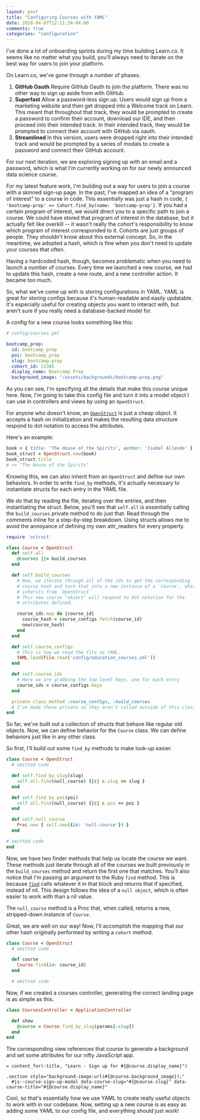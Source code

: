 ```yaml
---
layout: post
title: "Configuring Courses with YAML"
date: 2018-04-07T12:11:24-04:00
comments: true
categories: "configuration"
---
```


I've done a lot of onboarding sprints during my time building Learn.co. It
seems like no matter what you build, you'll always need to iterate on the
best way for users to join your platform.

On Learn.co, we've gone through a number of phases.
1. **GitHub Oauth** Require GitHub Oauth to join the platform. There was no other way to sign
up aside from with GitHub.
2. **Superfast** Allow a password-less sign up. Users would sign up from a
marketing website and then get dropped into a Welcome track on Learn. This
meant that throughout that track, they would be prompted to create a
password to confirm their account, download our IDE, and then proceed into
their intended track. In their intended track, they would be prompted to
connect their account with GitHub via oauth.
3. **Streamlined** In this version, users were dropped right into their
intended track and would be prompted by a series of modals to create a
password and connect their GitHub account.

For our next iteration, we are exploring signing up with an email and a
password, which is what I'm currently working on for our newly announced
data science course.

For my latest feature work, I'm building out a way for users to join a
course with a skinned sign-up page. In the past, I've mapped an idea of a
"program of interest" to a course in code. This essentially was just a hash in code, `{ 'bootcamp-prep' => Cohort.find_by(name: 'bootcamp-prep'}`. If you had a certain program of interest, we would direct you to a specific path to join a course. We could have stored that program of interest in the database, but it actually felt like overkill -- it wasn't really the cohort's responsibility to know which program of interest corresponded to it. Cohorts are just groups of people. They shouldn't know about this external concept. So, in the meantime, we adopted a hash, which is fine when you don't need to update your courses that often.

Having a hardcoded hash, though, becomes problematic when you need to launch
a number of courses. Every time we launched a new course, we had to update
this hash, create a new route, and a new controller action. It became too
much.

So, what we've come up with is storing configurations in YAML. YAML is great
for storing configs because it's human-readable and easily updatable. It's
  especially useful for creating objects you want to interact with, but
  aren't sure if you really need a database-backed model for.

A config for a new course looks something like this:

```yaml
# config/courses.yml

bootcamp_prep:
  id: bootcamp_prep
  poi: bootcamp_prep
  slug: bootcamp-prep
  cohort_id: 12345
  display_name: Bootcamp Prep
  background_image: "/assets/backgrounds/bootcamp-prep.png"
```
As you can see, I'm specifying all the details that make this course unique
here. Now, I'm going to take this config file and turn it into a model object I
can use in controllers and views by using an `OpenStruct`.

For anyone who doesn't know, an
[`OpenStruct`](https://ruby-doc.org/stdlib-2.0.0/libdoc/ostruct/rdoc/OpenStruct.html) is just a cheap object. It accepts a hash on initialization and makes the resulting data structure respond to dot notation to access the attributes.

Here's an example:

```ruby
book = { title: 'The House of the Spirits', author: 'Isabel Allende' }
book_struct = OpenStruct.new(book)
book_struct.title
# => "The House of the Spirits"
```

Knowing this, we can also inherit from an `OpenStruct` and define our own
behaviors. In order to write `find_by` methods, it's actually necessary to
instantiate structs for each entry in the YAML file.

We do that by reading the file, iterating over the entries, and then
instantiating the struct. Below, you'll see that `self.all` is essentially
calling the `build_courses` private method to do just that. Read through the
comments inline for a step-by-step breakdown. Using structs allows me to
avoid the annoyance of defining my own attr_readers for every property.

```ruby
require 'ostruct'

class Course < OpenStruct
  def self.all
    @courses ||= build_courses
  end

  def self.build_courses
    # Now, we iterate through all of the ids to get the corresponding
    # course hash and turn that into a new instance of a `Course`, which
    # inherits from `OpenStruct`
    # This new course "object" will respond to dot notation for the
    # attributes defined.

    course_ids.map do |course_id|
      course_hash = course_configs.fetch(course_id)
      new(course_hash)
    end
  end

  def self.course_configs
    # This is how we read the file as YAML.
    YAML.load(File.read('config/education_courses.yml'))
  end

  def self.course_ids
    # Here we are grabbing the top-level keys, one for each entry
    course_ids = course_configs.keys
  end

  private_class_method :course_configs, :build_courses
  # I've made these private so they aren't called outside of this class.
end

```

So far, we've built out a collection of structs that behave like regular old
objects. Now, we can define behavior for the `Course` class. We can define
behaviors just like in any other class.

So first, I'll build out some `find_by` methods to make look-up easier.

```ruby
class Course < OpenStruct
  # omitted code

  def self.find_by_slug(slug)
    self.all.find(null_course) {|c| c.slug == slug }
  end

  def self.find_by_poi(poi)
    self.all.find(null_course) {|c| c.poi == poi }
  end

  def self.null_course
    Proc.new { self.new({id: 'null-course'}) }
  end

# omitted code
end
```

Now, we have two finder methods that help us locate the course we want.
These methods just iterate through all of the courses we built previously in
the `build_courses` method and return the first one that matches. You'll
also notice that I'm passing an argument to the Ruby `find` method. This is
because
[`find`](https://ruby-doc.org/core-2.2.3/Enumerable.html#method-i-find) calls
whatever it in that block and returns that if specified, instead of nil.
This design follows the idea of a `null object`, which is often easier to
work with than a nil value.

The `null_course` method is a Proc that, when called, returns a new,
stripped-down instance of `Course`.

Great, we are well on our way! Now, I'll accomplish the mapping that our
other hash originally performed by writing a `cohort` method.

```ruby
class Course < OpenStruct
  # omitted code

  def course
    Course.find(id: course_id)
  end

  # omitted code
```

Now, if we created a courses controller, generating the correct landing page
is as simple as this.


```ruby
class CoursesController < ApplicationController

  def show
    @course = Course.find_by_slug(params[:slug])
  end
end
```

The corresponding view references that course to generate a background and
set some attributes for our nifty JavaScript app.

```slim
= content_for(:title, "Learn - Sign up for #{@course.display_name}")

.section style="background-image:url(#{@course.background_image});"
  #js--course-sign-up-modal data-course-slug="#{@course.slug}" data-course-title="#{@course.display_name}"
```

Cool, so that's essentially how we use YAML to create really useful objects
to work with in our codebase. Now, setting up a new course is as
easy as adding some YAML to our config file, and everything should just
work!

